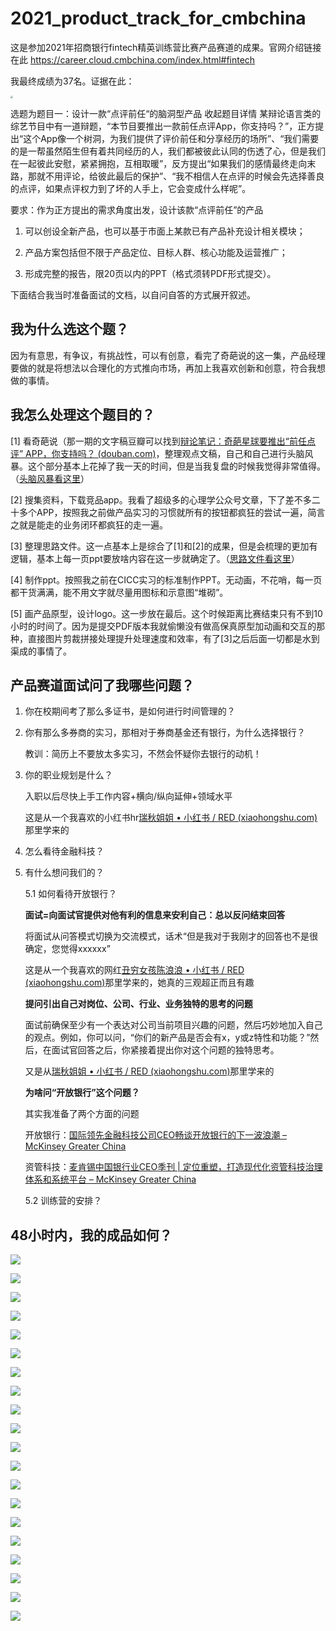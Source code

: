 # 2021_product_track_for_cmbchina

这是参加2021年招商银行fintech精英训练营比赛产品赛道的成果。官网介绍链接在此 https://career.cloud.cmbchina.com/index.html#fintech

我最终成绩为37名。证据在此：

<img src="https://github.com/JennyCCDD/2021_product_track_for_cmbchina/blob/main/%E6%8B%9B%E5%95%86%E9%93%B6%E8%A1%8Cfintech%E7%AE%A1%E5%9F%B9%E8%AF%81%E4%B9%A6.jpg" style="zoom:25%;" />

选题为题目一：设计一款“点评前任“的脑洞型产品 收起题目详情
某辩论语言类的综艺节目中有一道辩题，“本节目要推出一款前任点评App，你支持吗？”，正方提出“这个App像一个树洞，为我们提供了评价前任和分享经历的场所”、“我们需要的是一帮虽然陌生但有着共同经历的人，我们都被彼此认同的伤透了心，但是我们在一起彼此安慰，紧紧拥抱，互相取暖”，反方提出“如果我们的感情最终走向末路，那就不用评论，给彼此最后的保护”、“我不相信人在点评的时候会先选择善良的点评，如果点评权力到了坏的人手上，它会变成什么样呢”。


要求：作为正方提出的需求角度出发，设计该款“点评前任”的产品

1)   可以创设全新产品，也可以基于市面上某款已有产品补充设计相关模块；

2)   产品方案包括但不限于产品定位、目标人群、核心功能及运营推广；

3)   形成完整的报告，限20页以内的PPT（格式须转PDF形式提交）。

下面结合我当时准备面试的文档，以自问自答的方式展开叙述。

## 我为什么选这个题？

因为有意思，有争议，有挑战性，可以有创意，看完了奇葩说的这一集，产品经理要做的就是将想法以合理化的方式推向市场，再加上我喜欢创新和创意，符合我想做的事情。

## 我怎么处理这个题目的？

[1]	看奇葩说（那一期的文字稿豆瓣可以找到[辩论笔记：奇葩星球要推出“前任点评” APP，你支持吗？ (douban.com)](https://www.douban.com/note/791014063/)，整理观点文稿，自己和自己进行头脑风暴。这个部分基本上花掉了我一天的时间，但是当我复盘的时候我觉得非常值得。（[头脑风暴看这里](https://github.com/JennyCCDD/2021_product_track_for_cmbchina/blob/main/brainstorm.md)）

[2]	搜集资料，下载竞品app。我看了超级多的心理学公众号文章，下了差不多二十多个APP，按照我之前做产品实习的习惯就所有的按钮都疯狂的尝试一遍，简言之就是能走的业务闭环都疯狂的走一遍。

[3]	整理思路文件。这一点基本上是综合了[1]和[2]的成果，但是会梳理的更加有逻辑，基本上每一页ppt要放啥内容在这一步就确定了。（[思路文件看这里](https://github.com/JennyCCDD/2021_product_track_for_cmbchina/blob/main/mindmap.md)）

[4]	制作ppt。按照我之前在CICC实习的标准制作PPT。无动画，不花哨，每一页都干货满满，能不用文字就尽量用图标和示意图“堆砌”。

[5]	画产品原型，设计logo。这一步放在最后。这个时候距离比赛结束只有不到10小时的时间了。因为是提交PDF版本我就偷懒没有做高保真原型加动画和交互的那种，直接图片剪裁拼接处理提升处理速度和效率，有了[3]之后后面一切都是水到渠成的事情了。

## 产品赛道面试问了我哪些问题？

1. 你在校期间考了那么多证书，是如何进行时间管理的？

2. 你有那么多券商的实习，那相对于券商基金还有银行，为什么选择银行？

   教训：简历上不要放太多实习，不然会怀疑你去银行的动机！

3. 你的职业规划是什么？

   入职以后尽快上手工作内容+横向/纵向延伸+领域水平

   这是从一个我喜欢的小红书hr[瑞秋姐姐 • 小红书 / RED (xiaohongshu.com)](https://www.xiaohongshu.com/user/profile/5df3059f000000000100a999)那里学来的

4. 怎么看待金融科技？

5. 有什么想问我们的？

   5.1 如何看待开放银行？

   **面试=向面试官提供对他有利的信息来安利自己：总以反问结束回答**

   将面试从问答模式切换为交流模式，话术“但是我对于我刚才的回答也不是很确定，您觉得xxxxxx”

   这是从一个我喜欢的网红[丑穷女孩陈浪浪 • 小红书 / RED (xiaohongshu.com)](https://www.xiaohongshu.com/user/profile/561c917f62a60c06a22311f8)那里学来的，她真的三观超正而且有趣

   **提问引出自己对岗位、公司、行业、业务独特的思考的问题**

   面试前确保至少有一个表达对公司当前项目兴趣的问题，然后巧妙地加入自己的观点。例如，你可以问，“你们的新产品是否会有x，y或z特性和功能？”然后，在面试官回答之后，你紧接着提出你对这个问题的独特思考。

   又是从[瑞秋姐姐 • 小红书 / RED (xiaohongshu.com)](https://www.xiaohongshu.com/user/profile/5df3059f000000000100a999)那里学来的

   **为啥问“开放银行”这个问题？**

   其实我准备了两个方面的问题

   开放银行：[国际领先金融科技公司CEO畅谈开放银行的下一波浪潮 – McKinsey Greater China](https://www.mckinsey.com.cn/国际领先金融科技公司ceo畅谈开放银行的下一波浪/)


   资管科技：[麦肯锡中国银行业CEO季刊 | 定位重塑，打造现代化资管科技治理体系和系统平台 – McKinsey Greater China](https://www.mckinsey.com.cn/麦肯锡中国银行业ceo季刊-定位重塑，打造现代化资/)

   5.2 训练营的安排？
  
## 48小时内，我的成品如何？

![](https://github.com/JennyCCDD/2021_product_track_for_cmbchina/blob/main/final_PPT/%E5%B9%BB%E7%81%AF%E7%89%870.PNG)

![](https://github.com/JennyCCDD/2021_product_track_for_cmbchina/blob/main/final_PPT/%E5%B9%BB%E7%81%AF%E7%89%871.PNG)

![](https://github.com/JennyCCDD/2021_product_track_for_cmbchina/blob/main/final_PPT/%E5%B9%BB%E7%81%AF%E7%89%872.PNG)

![](https://github.com/JennyCCDD/2021_product_track_for_cmbchina/blob/main/final_PPT/%E5%B9%BB%E7%81%AF%E7%89%873.PNG)

![](https://github.com/JennyCCDD/2021_product_track_for_cmbchina/blob/main/final_PPT/%E5%B9%BB%E7%81%AF%E7%89%874.PNG)

![](https://github.com/JennyCCDD/2021_product_track_for_cmbchina/blob/main/final_PPT/%E5%B9%BB%E7%81%AF%E7%89%875.PNG)

![](https://github.com/JennyCCDD/2021_product_track_for_cmbchina/blob/main/final_PPT/%E5%B9%BB%E7%81%AF%E7%89%876.PNG)

![](https://github.com/JennyCCDD/2021_product_track_for_cmbchina/blob/main/final_PPT/%E5%B9%BB%E7%81%AF%E7%89%877.PNG)

![](https://github.com/JennyCCDD/2021_product_track_for_cmbchina/blob/main/final_PPT/%E5%B9%BB%E7%81%AF%E7%89%878.PNG)

![](https://github.com/JennyCCDD/2021_product_track_for_cmbchina/blob/main/final_PPT/%E5%B9%BB%E7%81%AF%E7%89%879.PNG)

![](https://github.com/JennyCCDD/2021_product_track_for_cmbchina/blob/main/final_PPT/%E5%B9%BB%E7%81%AF%E7%89%8710.PNG)

![](https://github.com/JennyCCDD/2021_product_track_for_cmbchina/blob/main/final_PPT/%E5%B9%BB%E7%81%AF%E7%89%8711.PNG)

![](https://github.com/JennyCCDD/2021_product_track_for_cmbchina/blob/main/final_PPT/%E5%B9%BB%E7%81%AF%E7%89%8712.PNG)

![](https://github.com/JennyCCDD/2021_product_track_for_cmbchina/blob/main/final_PPT/%E5%B9%BB%E7%81%AF%E7%89%8713.PNG)

![](https://github.com/JennyCCDD/2021_product_track_for_cmbchina/blob/main/final_PPT/%E5%B9%BB%E7%81%AF%E7%89%8714.PNG)

![](https://github.com/JennyCCDD/2021_product_track_for_cmbchina/blob/main/final_PPT/%E5%B9%BB%E7%81%AF%E7%89%8715.PNG)

![](https://github.com/JennyCCDD/2021_product_track_for_cmbchina/blob/main/final_PPT/%E5%B9%BB%E7%81%AF%E7%89%8716.PNG)

![](https://github.com/JennyCCDD/2021_product_track_for_cmbchina/blob/main/final_PPT/%E5%B9%BB%E7%81%AF%E7%89%8717.PNG)

![](https://github.com/JennyCCDD/2021_product_track_for_cmbchina/blob/main/final_PPT/%E5%B9%BB%E7%81%AF%E7%89%8718.PNG)

![](https://github.com/JennyCCDD/2021_product_track_for_cmbchina/blob/main/final_PPT/%E5%B9%BB%E7%81%AF%E7%89%8719.PNG)



